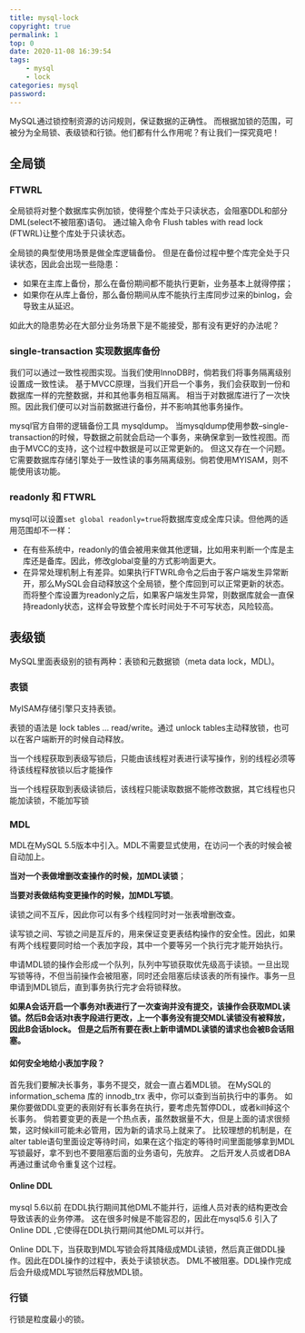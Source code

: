 ```yaml
---
title: mysql-lock
copyright: true
permalink: 1
top: 0
date: 2020-11-08 16:39:54
tags:
    - mysql
    - lock
categories: mysql
password:
---
```



MySQL通过锁控制资源的访问规则，保证数据的正确性。
而根据加锁的范围，可被分为全局锁、表级锁和行锁。他们都有什么作用呢？有让我们一探究竟吧！<!--more-->

## 全局锁

### FTWRL

全局锁将对整个数据库实例加锁，使得整个库处于只读状态，会阻塞DDL和部分DML(select不被阻塞)语句。
通过输入命令 Flush tables with read lock (FTWRL)让整个库处于只读状态。

全局锁的典型使用场景是做全库逻辑备份。
但是在备份过程中整个库完全处于只读状态，因此会出现一些隐患：
- 如果在主库上备份，那么在备份期间都不能执行更新，业务基本上就得停摆；
- 如果你在从库上备份，那么备份期间从库不能执行主库同步过来的binlog，会导致主从延迟。

如此大的隐患势必在大部分业务场景下是不能接受，那有没有更好的办法呢？
### single-transaction 实现数据库备份
我们可以通过一致性视图实现。当我们使用InnoDB时，倘若我们将事务隔离级别设置成一致性读。
基于MVCC原理，当我们开启一个事务，我们会获取到一份和数据库一样的完整数据，并和其他事务相互隔离。
相当于对数据库进行了一次快照。因此我们便可以对当前数据进行备份，并不影响其他事务操作。

mysql官方自带的逻辑备份工具 mysqldump。
当mysqldump使用参数–single-transaction的时候，导数据之前就会启动一个事务，来确保拿到一致性视图。而由于MVCC的支持，这个过程中数据是可以正常更新的。
但这又存在一个问题。它需要数据库存储引擎处于一致性读的事务隔离级别。倘若使用MYISAM，则不能使用该功能。

### readonly 和 FTWRL
mysql可以设置`set global readonly=true`将数据库变成全库只读。但他两的适用范围却不一样：
- 在有些系统中，readonly的值会被用来做其他逻辑，比如用来判断一个库是主库还是备库。因此，修改global变量的方式影响面更大。
- 在异常处理机制上有差异。如果执行FTWRL命令之后由于客户端发生异常断开，那么MySQL会自动释放这个全局锁，整个库回到可以正常更新的状态。
而将整个库设置为readonly之后，如果客户端发生异常，则数据库就会一直保持readonly状态，这样会导致整个库长时间处于不可写状态，风险较高。

## 表级锁
MySQL里面表级别的锁有两种：表锁和元数据锁（meta data lock，MDL)。

### 表锁

MyISAM存储引擎只支持表锁。

表锁的语法是 lock tables … read/write。通过 unlock tables主动释放锁，也可以在客户端断开的时候自动释放。

当一个线程获取到表级写锁后，只能由该线程对表进行读写操作，别的线程必须等待该线程释放锁以后才能操作

当一个线程获取到表级读锁后，该线程只能读取数据不能修改数据，其它线程也只能加读锁，不能加写锁

### MDL
MDL在MySQL 5.5版本中引入。MDL不需要显式使用，在访问一个表的时候会被自动加上。

**当对一个表做增删改查操作的时候，加MDL读锁**；

**当要对表做结构变更操作的时候，加MDL写锁**。


读锁之间不互斥，因此你可以有多个线程同时对一张表增删改查。

读写锁之间、写锁之间是互斥的，用来保证变更表结构操作的安全性。因此，如果有两个线程要同时给一个表加字段，其中一个要等另一个执行完才能开始执行。

申请MDL锁的操作会形成一个队列，队列中写锁获取优先级高于读锁。一旦出现写锁等待，不但当前操作会被阻塞，同时还会阻塞后续该表的所有操作。事务一旦申请到MDL锁后，直到事务执行完才会将锁释放。

**如果A会话开启一个事务对t表进行了一次查询并没有提交，该操作会获取MDL读锁。然后B会话对t表字段进行更改，上一个事务没有提交MDL读锁没有被释放，因此B会话block。
但是之后所有要在表t上新申请MDL读锁的请求也会被B会话阻塞。**

#### 如何安全地给小表加字段？

首先我们要解决长事务，事务不提交，就会一直占着MDL锁。
在MySQL的information_schema 库的 innodb_trx 表中，你可以查到当前执行中的事务。
如果你要做DDL变更的表刚好有长事务在执行，要考虑先暂停DDL，或者kill掉这个长事务。
倘若要变更的表是一个热点表，虽然数据量不大，但是上面的请求很频繁，这时候kill可能未必管用，因为新的请求马上就来了。
比较理想的机制是，在alter table语句里面设定等待时间，如果在这个指定的等待时间里面能够拿到MDL写锁最好，拿不到也不要阻塞后面的业务语句，先放弃。
之后开发人员或者DBA再通过重试命令重复这个过程。

#### Online DDL
mysql 5.6以前 在DDL执行期间其他DML不能并行，运维人员对表的结构更改会导致该表的业务停滞。
这在很多时候是不能容忍的，因此在mysql5.6 引入了Online DDL ,它使得在DDL执行期间其他DML可以并行。

Online DDL下，当获取到MDL写锁会将其降级成MDL读锁，然后真正做DDL操作。因此在DDL操作的过程中，表处于读锁状态。
DML不被阻塞。DDL操作完成后会升级成MDL写锁然后释放MDL锁。

### 行锁
行锁是粒度最小的锁。



